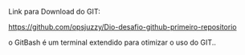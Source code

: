 Link para Download do GIT:

https://github.com/opsjuzzy/Dio-desafio-github-primeiro-repositorio

o GitBash é um terminal extendido para otimizar o uso do GIT..